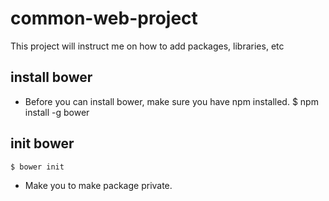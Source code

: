 # common-web-project
This project will instruct me on how to add packages, libraries, etc


## install bower
- Before you can install bower, make sure you have npm installed.
    $ npm install -g bower

## init bower
    $ bower init
- Make you to make package private.

